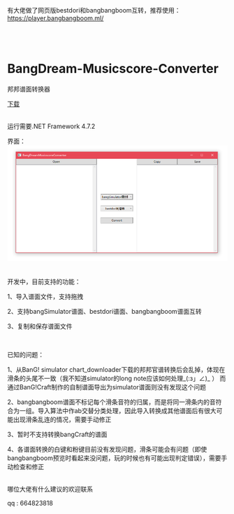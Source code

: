 有大佬做了网页版bestdori和bangbangboom互转，推荐使用：
https://player.bangbangboom.ml/
<br/>
<br/>
<br/>
<br/>

# BangDream-Musicscore-Converter
邦邦谱面转换器

[下载](https://github.com/xyh20180101/BangDream-Musicscore-Converter/releases)
<br/>
<br/>

运行需要.NET Framework 4.7.2  

界面：
![image](https://raw.githubusercontent.com/xyh20180101/BangDream-Musicscore-Converter/master/README_img/img1.png)
<br/>
<br/>
<br/>
开发中，目前支持的功能：

1、导入谱面文件，支持拖拽

2、支持bangSimulator谱面、bestdori谱面、bangbangboom谱面互转

3、复制和保存谱面文件

<br/>

已知的问题：

1、从BanG! simulator chart_downloader下载的邦邦官谱转换后会乱掉，体现在滑条的头尾不一致（我不知道simulator的long note应该如何处理_(:з」∠)_ ）
 而通过BanG!Craft制作的自制谱面导出为simulator谱面则没有发现这个问题
 
2、bangbangboom谱面不标记每个滑条音符的归属，而是将同一滑条内的音符合为一组。导入算法中作ab交替分类处理，因此导入转换成其他谱面后有很大可能出现滑条乱连的情况，需要手动修正

3、暂时不支持转换bangCraft的谱面

4、各谱面转换的白键和粉键目前没有发现问题，滑条可能会有问题（即使bangbangboom预览时看起来没问题，玩的时候也有可能出现判定错误），需要手动检查和修正
<br/>
<br/>


哪位大佬有什么建议的欢迎联系

qq : 664823818
